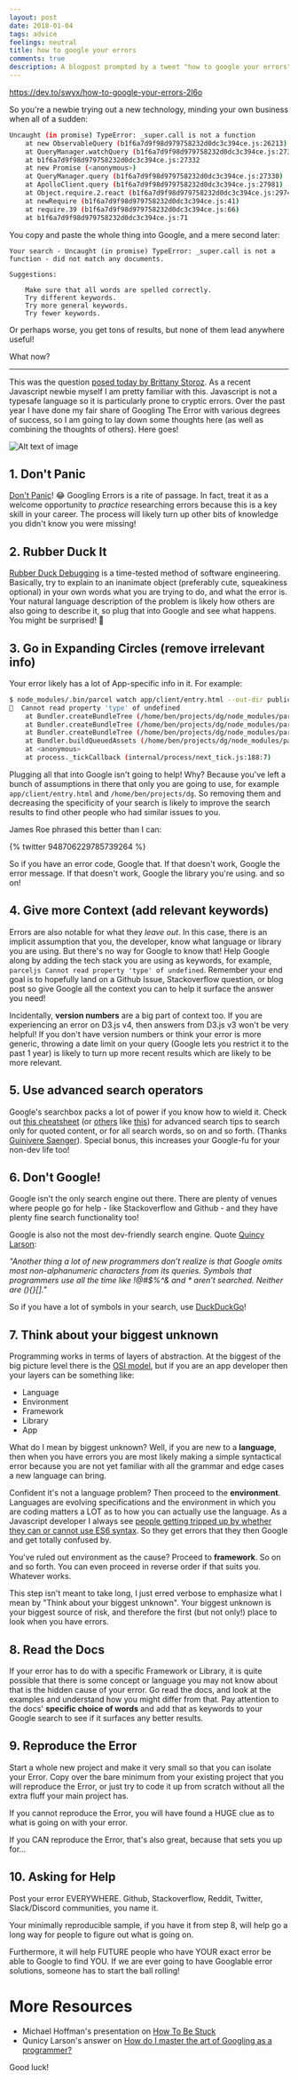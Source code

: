 ```yaml
---
layout: post
date: 2018-01-04
tags: advice
feelings: neutral
title: how to google your errors
comments: true
description: A blogpost prompted by a tweet "how to google your errors", xpost on dev.to
---
```


<https://dev.to/swyx/how-to-google-your-errors-2l6o>


So you're a newbie trying out a new technology, minding your own business when all of a sudden:

```bash
Uncaught (in promise) TypeError: _super.call is not a function
    at new ObservableQuery (b1f6a7d9f98d979758232d0dc3c394ce.js:26213)
    at QueryManager.watchQuery (b1f6a7d9f98d979758232d0dc3c394ce.js:27305)
    at b1f6a7d9f98d979758232d0dc3c394ce.js:27332
    at new Promise (<anonymous>)
    at QueryManager.query (b1f6a7d9f98d979758232d0dc3c394ce.js:27330)
    at ApolloClient.query (b1f6a7d9f98d979758232d0dc3c394ce.js:27981)
    at Object.require.2.react (b1f6a7d9f98d979758232d0dc3c394ce.js:29740)
    at newRequire (b1f6a7d9f98d979758232d0dc3c394ce.js:41)
    at require.39 (b1f6a7d9f98d979758232d0dc3c394ce.js:66)
    at b1f6a7d9f98d979758232d0dc3c394ce.js:71
```

You copy and paste the whole thing into Google, and a mere second later:

```
Your search - Uncaught (in promise) TypeError: _super.call is not a function - did not match any documents.

Suggestions:

    Make sure that all words are spelled correctly.
    Try different keywords.
    Try more general keywords.
    Try fewer keywords.
```

Or perhaps worse, you get tons of results, but none of them lead anywhere useful!

What now?

---

This was the question [posed today by Brittany Storoz](https://twitter.com/brittanystoroz/status/948671247734407169). As a recent Javascript newbie myself I am pretty familiar with this. Javascript is not a typesafe language so it is particularly prone to cryptic errors. Over the past year I have done my fair share of Googling The Error with various degrees of success, so I am going to lay down some thoughts here (as well as combining the thoughts of others). Here goes!

![Alt text of image](https://geekifyinc.com/wp-content/uploads/2017/09/IMG_0333-1280.jpg)

## 1. Don't Panic

[Don't Panic](https://en.wikipedia.org/wiki/Phrases_from_The_Hitchhiker%27s_Guide_to_the_Galaxy#Don't_Panic)! 😂 Googling Errors is a rite of passage. In fact, treat it as a welcome opportunity to _practice_ researching errors because this is a key skill in your career. The process will likely turn up other bits of knowledge you didn't know you were missing!

## 2. Rubber Duck It

[Rubber Duck Debugging](https://en.wikipedia.org/wiki/Rubber_duck_debugging) is a time-tested method of software engineering. Basically, try to explain to an inanimate object (preferably cute, squeakiness optional) in your own words what you are trying to do, and what the error is. Your natural language description of the problem is likely how others are also going to describe it, so plug that into Google and see what happens. You might be surprised! 🦆

## 3. Go in Expanding Circles (remove irrelevant info)

Your error likely has a lot of App-specific info in it. For example:

```bash
$ node_modules/.bin/parcel watch app/client/entry.html --out-dir public/dist
🚨  Cannot read property 'type' of undefined
    at Bundler.createBundleTree (/home/ben/projects/dg/node_modules/parcel-bundler/src/Bundler.js:373:52) 
    at Bundler.createBundleTree (/home/ben/projects/dg/node_modules/parcel-bundler/src/Bundler.js:412:12) 
    at Bundler.createBundleTree (/home/ben/projects/dg/node_modules/parcel-bundler/src/Bundler.js:412:12) 
    at Bundler.buildQueuedAssets (/home/ben/projects/dg/node_modules/parcel-bundler/src/Bundler.js:245:23)                                                                                                           
    at <anonymous>                                   
    at process._tickCallback (internal/process/next_tick.js:188:7) 
```

Plugging all that into Google isn't going to help! Why? Because you've left a bunch of assumptions in there that only you are going to use, for example `app/client/entry.html` and `/home/ben/projects/dg`. So removing them and decreasing the specificity of your search is likely to improve the search results to find other people who had similar issues to you.

James Roe phrased this better than I can:

{% twitter 948706229785739264 %}

So if you have an error code, Google that. If that doesn't work, Google the error message. If that doesn't work, Google the library you're using. and so on!

## 4. Give more Context (add relevant keywords)

Errors are also notable for what they _leave out_. In this case, there is an implicit assumption that you, the developer, know what language or library you are using. But there's no way for Google to know that! Help Google along by adding the tech stack you are using as keywords, for example, `parceljs Cannot read property 'type' of undefined`. Remember your end goal is to hopefully land on a Github Issue, Stackoverflow question, or blog post so give Google all the context you can to help it surface the answer you need!

Incidentally, **version numbers** are a big part of context too. If you are experiencing an error on D3.js v4, then answers from D3.js v3 won't be very helpful! If you don't have version numbers or think your error is more generic, throwing a date limit on your query (Google lets you restrict it to the past 1 year) is likely to turn up more recent results which are likely to be more relevant.

## 5. Use advanced search operators

Google's searchbox packs a lot of power if you know how to wield it. Check out [this cheatsheet](https://support.google.com/websearch/answer/2466433?hl=en) (or [others](https://www.lifewire.com/advanced-google-search-3482174) like [this](https://bynd.com/news-ideas/google-advanced-search-comprehensive-list-google-search-operators/)) for advanced search tips to search only for quoted content, or for all search words, so on and so forth. (Thanks [Guinivere Saenger](https://twitter.com/guincodes/status/948740376705187840)). Special bonus, this increases your Google-fu for your non-dev life too!

## 6. Don't Google!

Google isn't the only search engine out there. There are plenty of venues where people go for help - like Stackoverflow and Github - and they have plenty fine search functionality too!

Google is also not the most dev-friendly search engine. Quote [Quincy Larson](https://www.quora.com/How-do-I-master-the-art-of-Googling-as-a-programmer-I%E2%80%99m-currently-learning-bash-and-the-IT-seems-like-too-much-memorisation/answer/Quincy-Larson):

*"Another thing a lot of new programmers don’t realize is that Google omits most non-alphanumeric characters from its queries. Symbols that programmers use all the time like !@#$%^& and * aren’t searched. Neither are (){}[]."*

So if you have a lot of symbols in your search, use [DuckDuckGo](https://duckduckgo.com/)!

## 7. Think about your biggest unknown

Programming works in terms of layers of abstraction. At the biggest of the big picture level there is the [OSI model](https://en.wikipedia.org/wiki/OSI_model), but if you are an app developer then your layers can be something like:

- Language
- Environment
- Framework
- Library
- App

What do I mean by biggest unknown? Well, if you are new to a **language**, then when you have errors you are most likely making a simple syntactical error because you are not yet familiar with all the grammar and edge cases a new language can bring. 

Confident it's not a language problem? Then proceed to the **environment**. Languages are evolving specifications and the environment in which you are coding matters a LOT as to how you can actually use the language. As a Javascript developer I always see [people getting tripped up by whether they can or cannot use ES6 syntax](https://forum.freecodecamp.org/t/changing-js-version/166453/3). So they get errors that they then Google and get totally confused by.

You've ruled out environment as the cause? Proceed to **framework**. So on and so forth. You can even proceed in reverse order if that suits you. Whatever works.

This step isn't meant to take long, I just erred verbose to emphasize what I mean by "Think about your biggest unknown". Your biggest unknown is your biggest source of risk, and therefore the first (but not only!) place to look when you have errors.

## 8. Read the Docs

If your error has to do with a specific Framework or Library, it is quite possible that there is some concept or language you may not know about that is the hidden cause of your error. Go read the docs, and look at the examples and understand how you might differ from that. Pay attention to the docs' **specific choice of words** and add that as keywords to your Google search to see if it surfaces any better results.

## 9. Reproduce the Error

Start a whole new project and make it very small so that you can isolate your Error. Copy over the bare minimum from your existing project that you will reproduce the Error, or just try to code it up from scratch without all the extra fluff your main project has. 

If you cannot reproduce the Error, you will have found a HUGE clue as to what is going on with your error. 

If you CAN reproduce the Error, that's also great, because that sets you up for...


## 10. Asking for Help

Post your error EVERYWHERE. Github, Stackoverflow, Reddit, Twitter, Slack/Discord communities, you name it. 

Your minimally reproducible sample, if you have it from step 8, will help go a long way for people to figure out what is going on. 

Furthermore, it will help FUTURE people who have YOUR exact error be able to Google to find YOU. If we are ever going to have Googlable error solutions, someone has to start the ball rolling!


# More Resources

- Michael Hoffman's presentation on [How To Be Stuck](http://code-worrier.com/how-to-be-stuck)
- Qunicy Larson's answer on [How do I master the art of Googling as a programmer?](https://www.quora.com/How-do-I-master-the-art-of-Googling-as-a-programmer-I%E2%80%99m-currently-learning-bash-and-the-IT-seems-like-too-much-memorisation/answer/Quincy-Larson)

Good luck!
